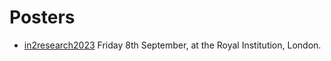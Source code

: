 # Posters

* [in2research2023](in2research2023) Friday 8th September, at the Royal Institution, London.


